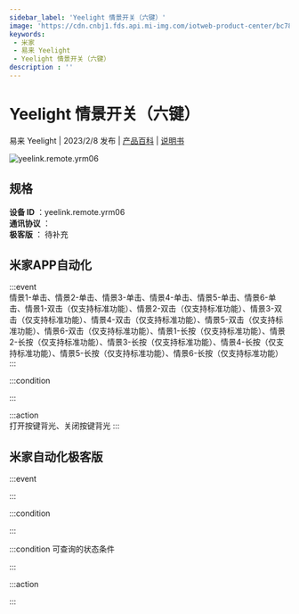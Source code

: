 ```yaml
---
sidebar_label: 'Yeelight 情景开关（六键）'
image: 'https://cdn.cnbj1.fds.api.mi-img.com/iotweb-product-center/bc7890cb1103cffa76fbed903f0499be_1670399332248.png?GalaxyAccessKeyId=AKVGLQWBOVIRQ3XLEW&Expires=9223372036854775807&Signature=/lBeuf0Swhj1yIFx4DOeAosJPbM='
keywords: 
 - 米家
 - 易来 Yeelight
 - Yeelight 情景开关（六键）
description : ''
---
```

# Yeelight 情景开关（六键）

易来 Yeelight | 2023/2/8 发布 | [产品百科](https://home.mi.com/webapp/content/baike/product/index.html?model=yeelink.remote.yrm06/) | [说明书](https://home.mi.com/views/introduction.html?model=yeelink.remote.yrm06&region=cn)

![yeelink.remote.yrm06](https://cdn.cnbj1.fds.api.mi-img.com/iotweb-product-center/bc7890cb1103cffa76fbed903f0499be_1670399332248.png?GalaxyAccessKeyId=AKVGLQWBOVIRQ3XLEW&Expires=9223372036854775807&Signature=/lBeuf0Swhj1yIFx4DOeAosJPbM=)

## 规格  
> 
**设备 ID** ：yeelink.remote.yrm06  
**通讯协议** ：  
**极客版**  ： 待补充 


## 米家APP自动化  

:::event  
情景1-单击、情景2-单击、情景3-单击、情景4-单击、情景5-单击、情景6-单击、情景1-双击（仅支持标准功能）、情景2-双击（仅支持标准功能）、情景3-双击（仅支持标准功能）、情景4-双击（仅支持标准功能）、情景5-双击（仅支持标准功能）、情景6-双击（仅支持标准功能）、情景1-长按（仅支持标准功能）、情景2-长按（仅支持标准功能）、情景3-长按（仅支持标准功能）、情景4-长按（仅支持标准功能）、情景5-长按（仅支持标准功能）、情景6-长按（仅支持标准功能）
:::

:::condition  

:::

:::action   
打开按键背光、关闭按键背光
:::

## 米家自动化极客版  

:::event  

:::

:::condition  

:::

:::condition 可查询的状态条件  

:::

:::action  

:::

        
